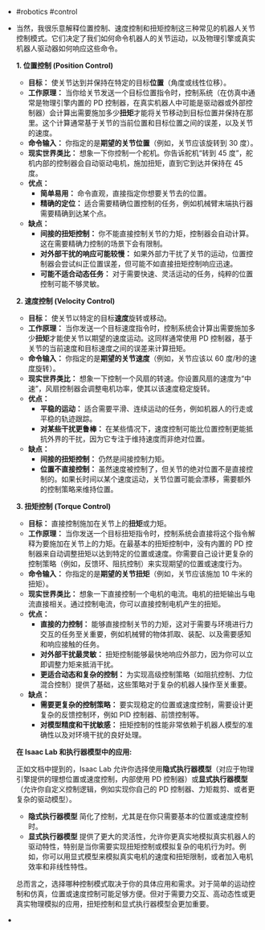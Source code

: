 - #robotics #control
- 当然，我很乐意解释位置控制、速度控制和扭矩控制这三种常见的机器人关节控制模式。它们决定了我们如何命令机器人的关节运动，以及物理引擎或真实机器人驱动器如何响应这些命令。
  
  **1. 位置控制 (Position Control)**
  
  *   **目标：** 使关节达到并保持在特定的目标**位置**（角度或线性位移）。
  *   **工作原理：**  当你给关节发送一个目标位置指令时，控制系统（在仿真中通常是物理引擎内置的 PD 控制器，在真实机器人中可能是驱动器或外部控制器）会计算出需要施加多少**扭矩**才能将关节移动到目标位置并保持在那里。这个计算通常基于关节的当前位置和目标位置之间的误差，以及关节的速度。
  *   **命令输入：**  你指定的是**期望的关节位置**（例如，关节应该旋转到 30 度）。
  *   **现实世界类比：**  想象一下你控制一个舵机。你告诉舵机“转到 45 度”，舵机内部的控制器会自动驱动电机，施加扭矩，直到它到达并保持在 45 度。
  *   **优点：**
      *   **简单易用：**  命令直观，直接指定你想要关节去的位置。
      *   **精确的定位：**  适合需要精确位置控制的任务，例如机械臂末端执行器需要精确到达某个点。
  *   **缺点：**
      *   **间接的扭矩控制：**  你不能直接控制关节的力矩，控制器会自动计算。这在需要精确力控制的场景下会有限制。
      *   **对外部干扰的响应可能较慢：** 如果外部力干扰了关节的运动，位置控制器会尝试纠正位置误差，但可能不如直接扭矩控制响应迅速。
      *   **可能不适合动态任务：**  对于需要快速、灵活运动的任务，纯粹的位置控制可能不够灵敏。
  
  **2. 速度控制 (Velocity Control)**
  
  *   **目标：**  使关节以特定的目标**速度**旋转或移动。
  *   **工作原理：**  当你发送一个目标速度指令时，控制系统会计算出需要施加多少**扭矩**才能使关节以期望的速度运动。这同样通常使用 PD 控制器，基于关节的当前速度和目标速度之间的误差来计算扭矩。
  *   **命令输入：**  你指定的是**期望的关节速度**（例如，关节应该以 60 度/秒的速度旋转）。
  *   **现实世界类比：**  想象一下控制一个风扇的转速。你设置风扇的速度为“中速”，风扇控制器会调整电机功率，使其以该速度稳定旋转。
  *   **优点：**
      *   **平稳的运动：**  适合需要平滑、连续运动的任务，例如机器人的行走或平稳的轨迹跟踪。
      *   **对某些干扰更鲁棒：**  在某些情况下，速度控制可能比位置控制更能抵抗外界的干扰，因为它专注于维持速度而非绝对位置。
  *   **缺点：**
      *   **间接的扭矩控制：**  仍然是间接控制力矩。
      *   **位置不直接控制：**  虽然速度被控制了，但关节的绝对位置不是直接控制的。如果长时间以某个速度运动，关节位置可能会漂移，需要额外的控制策略来维持位置。
  
  **3. 扭矩控制 (Torque Control)**
  
  *   **目标：**  直接控制施加在关节上的**扭矩**或力矩。
  *   **工作原理：**  当你发送一个目标扭矩指令时，控制系统会直接将这个指令解释为要施加在关节上的力矩。在最基本的扭矩控制中，没有内置的 PD 控制器来自动调整扭矩以达到特定的位置或速度。你需要自己设计更复杂的控制策略（例如，反馈环、阻抗控制）来实现期望的位置或速度行为。
  *   **命令输入：**  你指定的是**期望的关节扭矩**（例如，关节应该施加 10 牛米的扭矩）。
  *   **现实世界类比：**  想象一下直接控制一个电机的电流。电机的扭矩输出与电流直接相关。通过控制电流，你可以直接控制电机产生的扭矩。
  *   **优点：**
      *   **直接的力控制：**  能够直接控制关节的力矩，这对于需要与环境进行力交互的任务至关重要，例如机械臂的物体抓取、装配、以及需要感知和响应接触的任务。
      *   **对外部干扰最灵敏：**  扭矩控制能够最快地响应外部力，因为你可以立即调整力矩来抵消干扰。
      *   **更适合动态和复杂的控制：**  为实现高级控制策略（如阻抗控制、力位混合控制）提供了基础，这些策略对于复杂的机器人操作至关重要。
  *   **缺点：**
      *   **需要更复杂的控制策略：**  要实现稳定的位置或速度控制，需要设计更复杂的反馈控制环，例如 PID 控制器、前馈控制等。
      *   **对模型精度和干扰敏感：**  扭矩控制的性能非常依赖于机器人模型的准确性以及对环境干扰的良好处理。
  
  **在 Isaac Lab 和执行器模型中的应用:**
  
  正如文档中提到的，Isaac Lab 允许你选择使用**隐式执行器模型**（对应于物理引擎提供的理想位置或速度控制，内部使用 PD 控制器）或**显式执行器模型**（允许你自定义控制逻辑，例如实现你自己的 PD 控制器、力矩裁剪、或者更复杂的驱动模型）。
  
  *   **隐式执行器模型** 简化了控制，尤其是在你只需要基本的位置或速度控制时。
  *   **显式执行器模型**  提供了更大的灵活性，允许你更真实地模拟真实机器人的驱动特性，特别是当你需要实现扭矩控制或模拟复杂的电机行为时。例如，你可以用显式模型来模拟真实电机的速度和扭矩限制，或者加入电机效率和非线性特性。
  
  总而言之，选择哪种控制模式取决于你的具体应用和需求。对于简单的运动控制和仿真，位置或速度控制可能足够方便。但对于需要力交互、高动态性或更真实物理模拟的应用，扭矩控制和显式执行器模型会更加重要。
-